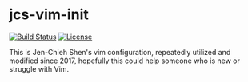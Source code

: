 # jcs-vim-init #

[![Build Status](https://travis-ci.com/jcs090218/jcs-vim-init.svg?branch=master)](https://travis-ci.com/jcs090218/jcs-vim-init)
[![License](https://img.shields.io/badge/License-BSD%202--Clause-orange.svg)](https://opensource.org/licenses/BSD-2-Clause)

This is Jen-Chieh Shen's vim configuration, repeatedly utilized 
and modified since 2017, hopefully this could help someone who is 
new or struggle with Vim.
<br/>
